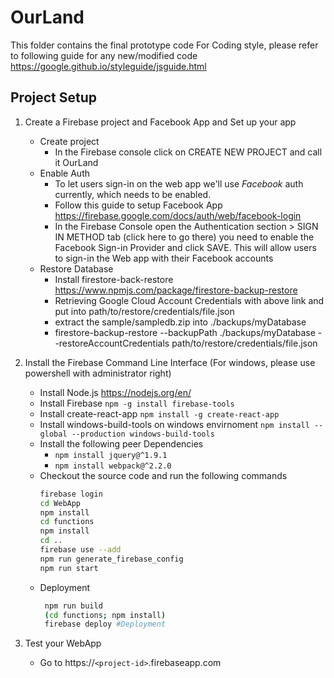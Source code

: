 # OurLand

This folder contains the final prototype code
For Coding style, please refer to following guide for any new/modified code
https://google.github.io/styleguide/jsguide.html

## Project Setup
1. Create a Firebase project and Facebook App and Set up your app
    * Create project
        * In the Firebase console click on CREATE NEW PROJECT and call it OurLand
    * Enable Auth
		* To let users sign-in on the web app we'll use *Facebook* auth currently, which needs to be enabled.
		* Follow this guide to setup Facebook App https://firebase.google.com/docs/auth/web/facebook-login		
		* In the Firebase Console open the Authentication section > SIGN IN METHOD tab (click here to go there) you need to enable the Facebook Sign-in Provider and click SAVE. This will allow users to sign-in the Web app with their Facebook accounts
	* Restore Database
		* Install firestore-back-restore https://www.npmjs.com/package/firestore-backup-restore
		* Retrieving Google Cloud Account Credentials with above link and put into path/to/restore/credentials/file.json
		* extract the sample/sampledb.zip into ./backups/myDatabase
		* firestore-backup-restore --backupPath ./backups/myDatabase --restoreAccountCredentials path/to/restore/credentials/file.json


2. Install the Firebase Command Line Interface (For windows, please use powershell with administrator right)
    * Install Node.js https://nodejs.org/en/
    * Install Firebase `npm -g install firebase-tools`
    * Install create-react-app `npm install -g create-react-app`
	* Install windows-build-tools on windows envirnoment `npm install --global --production windows-build-tools`
    * Install the following peer Dependencies
		* `npm install jquery@^1.9.1`
		* `npm install webpack@^2.2.0`
    * Checkout the source code and run the following commands
		```bash
		firebase login
		cd WebApp
        npm install
		cd functions
		npm install
		cd ..
		firebase use --add
		npm run generate_firebase_config
		npm run start
	    ```
	* Deployment
	   ```bash
        npm run build
		(cd functions; npm install)
		firebase deploy #Deployment
	   ```
3. Test your WebApp
	*   Go to https://`<project-id>`.firebaseapp.com
